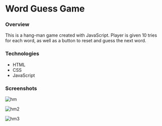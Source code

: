 # Word Guess Game

### Overview
This is a hang-man game created with JavaScript. Player is given 10 tries for each word, as well as a button to reset and guess the next word. 

### Technologies
* HTML
* CSS
* JavaScript

### Screenshots
![hm](https://user-images.githubusercontent.com/40690696/49778793-c8a2da80-fcbb-11e8-9ce6-086d3c8e490a.PNG)

![hm2](https://user-images.githubusercontent.com/40690696/49778796-c93b7100-fcbb-11e8-9051-9891c1e769a2.PNG)

![hm3](https://user-images.githubusercontent.com/40690696/49778792-c80a4400-fcbb-11e8-9c63-2993e4e18d8d.PNG)
